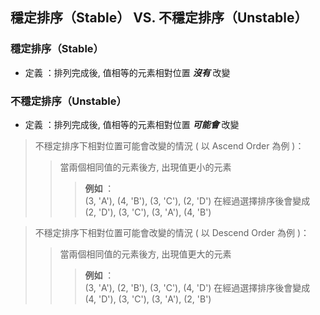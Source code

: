 ## 穩定排序（Stable） VS. 不穩定排序（Unstable）

### 穩定排序（Stable）
- 定義 ：排列完成後, 值相等的元素相對位置 ***沒有*** 改變

### 不穩定排序（Unstable）
- 定義 ：排列完成後, 值相等的元素相對位置 ***可能會*** 改變

> 不穩定排序下相對位置可能會改變的情況 ( 以 Ascend Order 為例 )：
>> 當兩個相同值的元素後方, 出現值更小的元素
>>> __例如__ ：  
> (3, 'A'), (4, 'B'), (3, 'C'), (2, 'D') 在經過選擇排序後會變成  
(2, 'D'), (3, 'C'), (3, 'A'), (4, 'B')

> 不穩定排序下相對位置可能會改變的情況 ( 以 Descend Order 為例 )：
>> 當兩個相同值的元素後方, 出現值更大的元素
>>> __例如__ ：  
> (3, 'A'), (2, 'B'), (3, 'C'), (4, 'D') 在經過選擇排序後會變成  
(4, 'D'), (3, 'C'), (3, 'A'), (2, 'B')